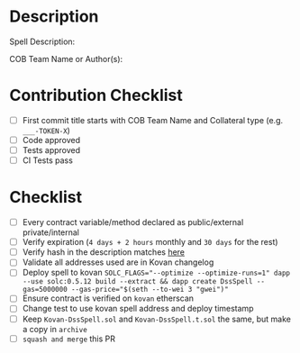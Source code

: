 # Description

Spell Description:

COB Team Name or Author(s):

# Contribution Checklist

- [ ] First commit title starts with COB Team Name and Collateral type (e.g. `___-TOKEN-X`)
- [ ] Code approved
- [ ] Tests approved
- [ ] CI Tests pass

# Checklist

- [ ] Every contract variable/method declared as public/external private/internal
- [ ] Verify expiration (`4 days + 2 hours` monthly and `30 days` for the rest)
- [ ] Verify hash in the description matches [here](https://emn178.github.io/online-tools/keccak_256.html)
- [ ] Validate all addresses used are in Kovan changelog
- [ ] Deploy spell to kovan `SOLC_FLAGS="--optimize --optimize-runs=1" dapp --use solc:0.5.12 build --extract && dapp create DssSpell --gas=5000000 --gas-price="$(seth --to-wei 3 "gwei")"`
- [ ] Ensure contract is verified on `kovan` etherscan
- [ ] Change test to use kovan spell address and deploy timestamp
- [ ] Keep `Kovan-DssSpell.sol` and `Kovan-DssSpell.t.sol` the same, but make a copy in `archive`
- [ ] `squash and merge` this PR
